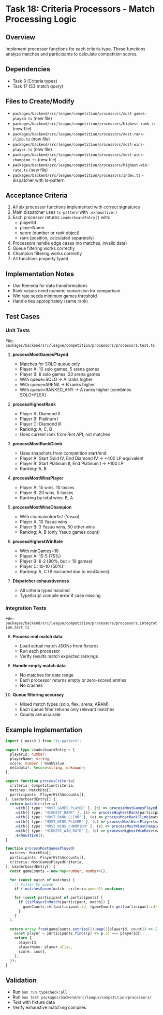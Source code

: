 # Task 18: Criteria Processors - Match Processing Logic

## Overview

Implement processor functions for each criteria type. These functions analyze matches and participants to calculate competition scores.

## Dependencies

- Task 3 (Criteria types)
- Task 17 (S3 match query)

## Files to Create/Modify

- `packages/backend/src/league/competition/processors/most-games-played.ts` (new file)
- `packages/backend/src/league/competition/processors/highest-rank.ts` (new file)
- `packages/backend/src/league/competition/processors/most-rank-climb.ts` (new file)
- `packages/backend/src/league/competition/processors/most-wins-player.ts` (new file)
- `packages/backend/src/league/competition/processors/most-wins-champion.ts` (new file)
- `packages/backend/src/league/competition/processors/highest-win-rate.ts` (new file)
- `packages/backend/src/league/competition/processors/index.ts` - dispatcher with ts-pattern

## Acceptance Criteria

1. All six processor functions implemented with correct signatures
2. Main dispatcher uses `ts-pattern` with `.exhaustive()`
3. Each processor returns `LeaderboardEntry[]` with:
   - playerId
   - playerName
   - score (number or rank object)
   - rank (position, calculated separately)
4. Processors handle edge cases (no matches, invalid data)
5. Queue filtering works correctly
6. Champion filtering works correctly
7. All functions properly typed

## Implementation Notes

- Use Remeda for data transformations
- Rank values need numeric conversion for comparison
- Win rate needs minimum games threshold
- Handle ties appropriately (same rank)

## Test Cases

### Unit Tests

File: `packages/backend/src/league/competition/processors/processors.test.ts`

1. **processMostGamesPlayed**
   - Matches for SOLO queue only
   - Player A: 10 solo games, 5 arena games
   - Player B: 8 solo games, 20 arena games
   - With queue=SOLO → A ranks higher
   - With queue=ARENA → B ranks higher
   - With queue=RANKED_ANY → A ranks higher (combines SOLO+FLEX)

2. **processHighestRank**
   - Player A: Diamond II
   - Player B: Platinum I
   - Player C: Diamond III
   - Ranking: A, C, B
   - Uses current rank from Riot API, not matches

3. **processMostRankClimb**
   - Uses snapshots from competition start/end
   - Player A: Start Gold IV, End Diamond IV → +400 LP equivalent
   - Player B: Start Platinum II, End Platinum I → +100 LP
   - Ranking: A, B

4. **processMostWinsPlayer**
   - Player A: 15 wins, 10 losses
   - Player B: 20 wins, 5 losses
   - Ranking by total wins: B, A

5. **processMostWinsChampion**
   - With championId=157 (Yasuo)
   - Player A: 10 Yasuo wins
   - Player B: 3 Yasuo wins, 50 other wins
   - Ranking: A, B (only Yasuo games count)

6. **processHighestWinRate**
   - With minGames=10
   - Player A: 15-5 (75%)
   - Player B: 8-2 (80%, but < 10 games)
   - Player C: 10-10 (50%)
   - Ranking: A, C (B excluded due to minGames)

7. **Dispatcher exhaustiveness**
   - All criteria types handled
   - TypeScript compile error if case missing

### Integration Tests

File: `packages/backend/src/league/competition/processors/processors.integration.test.ts`

8. **Process real match data**
   - Load actual match JSONs from fixtures
   - Run each processor
   - Verify results match expected rankings

9. **Handle empty match data**
   - No matches for date range
   - Each processor returns empty or zero-scored entries
   - No crashes

10. **Queue filtering accuracy**
    - Mixed match types (solo, flex, arena, ARAM)
    - Each queue filter returns only relevant matches
    - Counts are accurate

## Example Implementation

```typescript
import { match } from "ts-pattern";

export type LeaderboardEntry = {
  playerId: number;
  playerName: string;
  score: number | RankValue;
  metadata?: Record<string, unknown>;
};

export function processCriteria(
  criteria: CompetitionCriteria,
  matches: MatchDto[],
  participants: PlayerWithAccounts[],
): LeaderboardEntry[] {
  return match(criteria)
    .with({ type: "MOST_GAMES_PLAYED" }, (c) => processMostGamesPlayed(matches, participants, c))
    .with({ type: "HIGHEST_RANK" }, (c) => processHighestRank(participants, c))
    .with({ type: "MOST_RANK_CLIMB" }, (c) => processMostRankClimb(matches, participants, c))
    .with({ type: "MOST_WINS_PLAYER" }, (c) => processMostWinsPlayer(matches, participants, c))
    .with({ type: "MOST_WINS_CHAMPION" }, (c) => processMostWinsChampion(matches, participants, c))
    .with({ type: "HIGHEST_WIN_RATE" }, (c) => processHighestWinRate(matches, participants, c))
    .exhaustive();
}

function processMostGamesPlayed(
  matches: MatchDto[],
  participants: PlayerWithAccounts[],
  criteria: MostGamesPlayedCriteria,
): LeaderboardEntry[] {
  const gameCounts = new Map<number, number>();

  for (const match of matches) {
    // Filter by queue
    if (!matchesQueue(match, criteria.queue)) continue;

    for (const participant of participants) {
      if (isPlayerInMatch(participant, match)) {
        gameCounts.set(participant.id, (gameCounts.get(participant.id) ?? 0) + 1);
      }
    }
  }

  return Array.from(gameCounts.entries()).map(([playerId, count]) => {
    const player = participants.find((p) => p.id === playerId)!;
    return {
      playerId,
      playerName: player.alias,
      score: count,
    };
  });
}
```

## Validation

- Run `bun run typecheck:all`
- Run `bun test packages/backend/src/league/competition/processors/`
- Test with fixture data
- Verify exhaustive matching compiles
